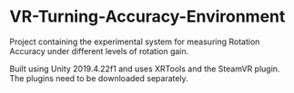 # VR-Turning-Accuracy-Environment
Project containing the experimental system for measuring Rotation Accuracy under different levels of rotation gain.

Built using Unity 2019.4.22f1 and uses XRTools and the SteamVR plugin. The plugins need to be downloaded separately.
